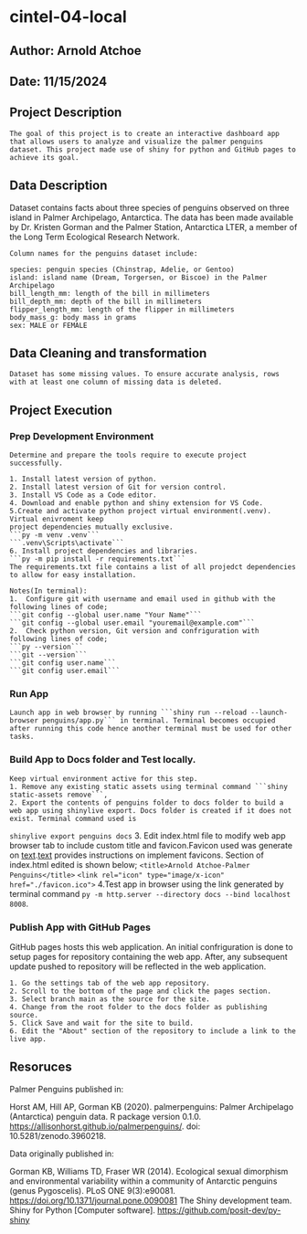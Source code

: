 # cintel-04-local
## Author: Arnold Atchoe
## Date: 11/15/2024
## Project Description
    The goal of this project is to create an interactive dashboard app that allows users to analyze and visualize the palmer penguins dataset. This project made use of shiny for python and GitHub pages to achieve its goal.
## Data Description
   Dataset contains facts about three species of penguins observed on three island in Palmer Archipelago, Antarctica. The data has been made available by Dr. Kristen Gorman and the Palmer Station, Antarctica LTER, a member of the Long Term Ecological Research Network.

    Column names for the penguins dataset include:

    species: penguin species (Chinstrap, Adelie, or Gentoo)
    island: island name (Dream, Torgersen, or Biscoe) in the Palmer Archipelago
    bill_length_mm: length of the bill in millimeters
    bill_depth_mm: depth of the bill in millimeters
    flipper_length_mm: length of the flipper in millimeters
    body_mass_g: body mass in grams
    sex: MALE or FEMALE

## Data Cleaning and transformation
    Dataset has some missing values. To ensure accurate analysis, rows with at least one column of missing data is deleted.
## Project Execution
### Prep Development Environment
    Determine and prepare the tools require to execute project successfully.

    1. Install latest version of python.
    2. Install latest version of Git for version control.
    3. Install VS Code as a Code editor.
    4. Download and enable python and shiny extension for VS Code.
    5.Create and activate python project virtual environment(.venv). Virtual enivroment keep
    project dependencies mutually exclusive.
    ```py -m venv .venv```
    ```.venv\Scripts\activate```
    6. Install project dependencies and libraries.
    ```py -m pip install -r requirements.txt```
    The requirements.txt file contains a list of all projedct dependencies to allow for easy installation.

    Notes(In terminal):
    1.  Configure git with username and email used in github with the following lines of code;
    ```git config --global user.name "Your Name"```
    ```git config --global user.email "youremail@example.com"```
    2.  Check python version, Git version and confriguration with following lines of code;
    ```py --version```
    ```git --version```
    ```git config user.name```
    ```git config user.email```
### Run App
    Launch app in web browser by running ```shiny run --reload --launch-browser penguins/app.py``` in terminal. Terminal becomes occupied after running this code hence another terminal must be used for other tasks.
### Build App to Docs folder and Test locally.
    Keep virtual environment active for this step.
    1. Remove any existing static assets using terminal command ```shiny static-assets remove```,
    2. Export the contents of penguins folder to docs folder to build a web app using shinylive export. Docs folder is created if it does not exist. Terminal command used is 
```shinylive export penguins docs```
    3. Edit index.html file to modify web app browser tab to include custom title and favicon.Favicon used was generate on [text](https://favicon.io/).[text](https://favicon.io/) provides instructions on implement favicons. Section of index.html edited is shown below;
```<title>Arnold Atchoe-Palmer Penguins</title>```
```<link rel="icon" type="image/x-icon" href="./favicon.ico">```
    4.Test app in browser using the link generated by terminal command
 ```py -m http.server --directory docs --bind localhost 8008```.
### Publish App with GitHub Pages
GitHub pages hosts this web application. An initial confriguration is done to setup pages for repository containing the web app.
After, any subsequent update pushed to repository will be reflected in the web application.

    1. Go the settings tab of the web app repository.
    2. Scroll to the bottom of the page and click the pages section.
    3. Select branch main as the source for the site.
    4. Change from the root folder to the docs folder as publishing source.
    5. Click Save and wait for the site to build.
    6. Edit the "About" section of the repository to include a link to the live app.

## Resoruces  

Palmer Penguins published in:

Horst AM, Hill AP, Gorman KB (2020). palmerpenguins: Palmer Archipelago (Antarctica) penguin data. R package version 0.1.0. https://allisonhorst.github.io/palmerpenguins/. doi: 10.5281/zenodo.3960218.

Data originally published in:

Gorman KB, Williams TD, Fraser WR (2014). Ecological sexual dimorphism and environmental variability within a community of Antarctic penguins (genus Pygoscelis). PLoS ONE 9(3):e90081. https://doi.org/10.1371/journal.pone.0090081
The Shiny development team. Shiny for Python [Computer software]. https://github.com/posit-dev/py-shiny

